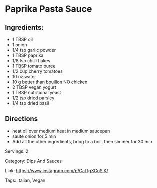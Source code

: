 # Paprika Pasta Sauce

## Ingredients:
- 1 TBSP oil
- 1 onion
- 1/4 tsp garlic powder
- 1 TBSP paprika
- 1/8 tsp chilli flakes
- 1 TBSP tomato puree
- 1/2 cup cherry tomatoes
- 10 oz water
- 10 g better than bouillon NO chicken
- 2 TBSP vegan yogurt
- 1 TBSP nutritional yeast
- 1/2 tsp dried parsley
- 1/4 tsp dried basil

## Directions
- heat oil over medium heat in medium saucepan
- saute onion for 5 min
- Add all the other ingredients, bring to a boil, then simmer for 30 min

Servings: 2

Category: Dips And Sauces

Link: https://www.instagram.com/p/CaITgXCoSiK/

Tags: Italian, Vegan

